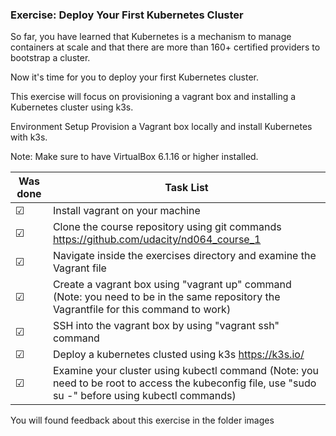 ### Exercise: Deploy Your First Kubernetes Cluster

So far, you have learned that Kubernetes is a mechanism to manage containers at scale and that there are more than 160+ certified providers to bootstrap a cluster.

Now it's time for you to deploy your first Kubernetes cluster.

This exercise will focus on provisioning a vagrant box and installing a Kubernetes cluster using k3s.



Environment Setup
Provision a Vagrant box locally and install Kubernetes with k3s.

Note: Make sure to have VirtualBox 6.1.16 or higher installed.


Was done | Task List
--- | ---
&#9745; | Install vagrant on your machine
&#9745; | Clone the course repository using git commands https://github.com/udacity/nd064_course_1
&#9745; | Navigate inside the exercises directory and examine the Vagrant file
&#9745; | Create a vagrant box using "vagrant up" command (Note: you need to be in the same repository the Vagrantfile for this command to work)
&#9745; | SSH into the vagrant box by using "vagrant ssh" command
&#9745; | Deploy a kubernetes clusted using k3s https://k3s.io/
&#9745; | Examine your cluster using kubectl command (Note: you need to be root to access the kubeconfig file, use "sudo su -" before using kubectl commands)
 

You will found feedback about this exercise in the folder images

